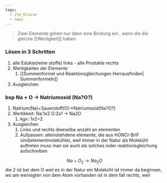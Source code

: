 ```yaml
---
tags:
  - 2te_Klasse
  - nawi
---
```

> Zwei Elemente gehen nur dann eine Bindung ein , wenn die die gleiche [[Wertigkeit]] haben.

### Lösen in 3 Schritten

1. alle Edukte(reine stoffe) links - alle Produkte rechts
2. Wertigkeiten der Elemente
	1. [[Summenformel und Reaktionsgleichungen Herrausfinden| Summenformeln]]
3. Ausgleichen



### bsp Na + O → Natriumoxid (Na?O?)

1. Natrium(Na)+Sauerstoff(O)→Natriumoxid(Na?O?)
2. Wertikkeit: Na:1x2 O:2x1 → Na2O
	1. kgv: 1x2=2
3. Ausgleichen 
	1. Links und rechts dieeselbe anzahl an elementen
	2. Aufpassen: alleinstehdene elemente, die aus HONCI-BrIF sind(elementmolekühle), weil immer in der Natur als Molekühl auftreten muss man sie auch als solches inder reaktionsgleichung aufschreiben
	


$$Na+O_{2}→Na_{2}O$$
die 2 ist bei dem O weil es in der Natur ein Molekühl ist
immer da beginnen, wo am wenisgten von dem Atom vorhanden ist
in dem fall rechts, weil 